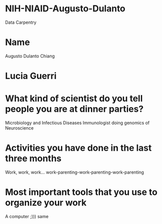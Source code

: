 # NIH-NIAID-Augusto-Dulanto
Data Carpentry
# Name
Augusto Dulanto Chiang
# Lucia Guerri
# What kind of scientist do you tell people you are at dinner parties?
Microbiology and Infectious Diseases
Immunologist doing genomics of Neuroscience
# Activities you have done in the last three months
Work, work, work...
work-parenting-work-parenting-work-parenting
# Most important tools that you use to organize your work
A computer
;))) same

